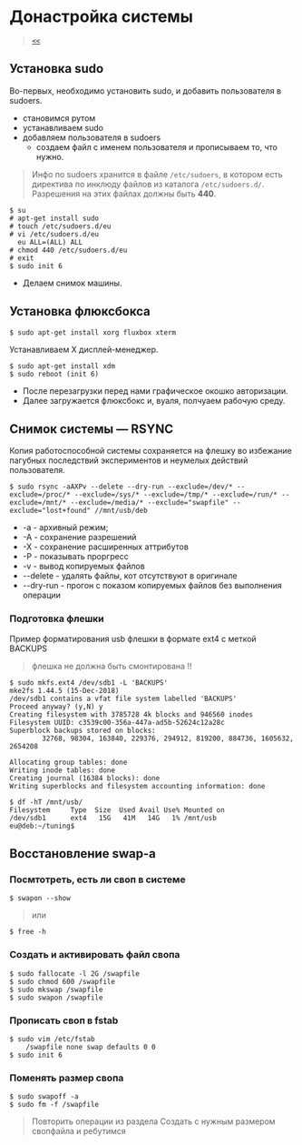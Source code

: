 # Донастройка системы

> [`<<`](../index.md)

## Установка sudo

Во-первых, необходимо установить sudo, и добавить пользователя в sudoers.

- становимся рутом
- устанавливаем sudo
- добавляем пользователя в sudoers
  - создаем файл с именем пользователя и прописываем то, что нужно.

> Инфо по sudoers хранится в файле `/etc/sudoers`, в котором есть директива по инклюду файлов из каталога `/etc/sudoers.d/`. Разрешения на этих файлах должны быть **440**.

```
$ su
# apt-get install sudo
# touch /etc/sudoers.d/eu
# vi /etc/sudoers.d/eu
  eu ALL=(ALL) ALL
# chmod 440 /etc/sudoers.d/eu
# exit
$ sudo init 6
```

- Делаем снимок машины.


## Установка флюксбокса

```
$ sudo apt-get install xorg fluxbox xterm
```

Устанавливаем X дисплей-менеджер.

```
$ sudo apt-get install xdm
$ sudo reboot (init 6)
```

- После перезагрузки перед нами графическое окошко авторизации.
- Далее загружается флюксбокс и, вуаля,  полчуаем рабочую среду.


## Снимок системы &mdash; RSYNC

Копия работоспособной системы сохраняется на флешку во избежание пагубных последствий экспериментов и неумелых действий пользователя.

```
$ sudo rsync -aAXPv --delete --dry-run --exclude=/dev/* --exclude=/proc/* --exclude=/sys/* --exclude=/tmp/* --exclude=/run/* --exclude=/mnt/* --exclude=/media/* --exclude="swapfile" --exclude="lost+found" //mnt/usb/deb
```

- -a - архивный режим;
- -A - сохранение разрешений
- -X - сохранение расширенных аттрибутов
- -P - показывать проргресс 
- -v - вывод копируемых файлов
- --delete - удалять файлы, кот отсутствуют в оригинале
- --dry-run - прогон с показом копируемых файлов без выполнения операции

### Подготовка флешки

Пример форматирования usb флешки в формате ext4 с меткой BACKUPS

> флешка не должна быть смонтирована !!

```
$ sudo mkfs.ext4 /dev/sdb1 -L 'BACKUPS'
mke2fs 1.44.5 (15-Dec-2018)
/dev/sdb1 contains a vfat file system labelled 'BACKUPS'
Proceed anyway? (y,N) y
Creating filesystem with 3785728 4k blocks and 946560 inodes
Filesystem UUID: c3539c00-356a-447a-ad5b-52624c12a28c
Superblock backups stored on blocks: 
        32768, 98304, 163840, 229376, 294912, 819200, 884736, 1605632, 2654208

Allocating group tables: done                            
Writing inode tables: done                            
Creating journal (16384 blocks): done
Writing superblocks and filesystem accounting information: done  
```

```
$ df -hT /mnt/usb/
Filesystem     Type  Size  Used Avail Use% Mounted on
/dev/sdb1      ext4   15G   41M   14G   1% /mnt/usb
eu@deb:~/tuning$
```

## Восстановление swap-а

### Посмтотреть, есть ли своп в системе

```
$ swapon --show
```

> или

```
$ free -h
```

### Создать и активировать файл свопа

```
$ sudo fallocate -l 2G /swapfile
$ sudo chmod 600 /swapfile
$ sudo mkswap /swapfile
$ sudo swapon /swapfile
```

### Прописать своп в fstab

```
$ sudo vim /etc/fstab
	/swapfile none swap defaults 0 0
$ sudo init 6
```

### Поменять размер свопа

```
$ sudo swapoff -a
$ sudo fm -f /swapfile
```

> Повторить операции из раздела Создать с нужным размером свопфайла и ребутимся
